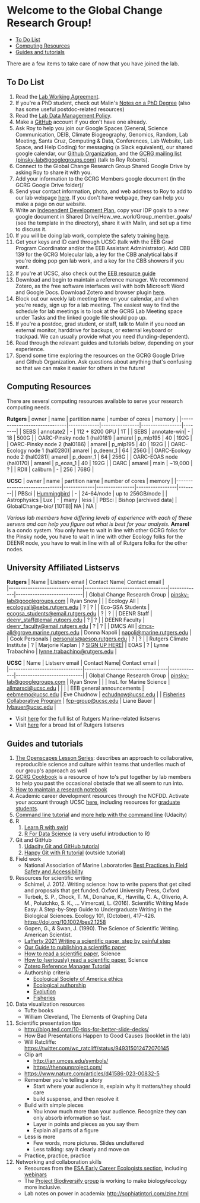 Welcome to the Global Change Research Group!
================

-   [To Do List](#to-do-list)
-   [Computing Resources](#computing-resources)
-   [Guides and tutorials](#guides-and-tutorials)

There are a few items to take care of now that you have joined the lab.

To Do List
----------

1.  Read the [Lab Working Agreement](https://github.com/pinskylab/how_we_work/blob/master/working_agreement.md).
2.  If you're a PhD student, check out Malin's [Notes on a PhD Degree](phd_guide.md) (also has some useful postdoc-related resources)
1.  Read the [Lab Data Management Policy](https://github.com/pinskylab/policies/blob/master/data-management.md).
1.  Make a [GitHub](https://github.com/) account if you don't have one already.
1.  Ask Roy to help you join our Google Spaces (General, Science Communication, DEIB, Climate Biogeography, Genomics, Random, Lab Meeting, Santa Cruz, Computing & Data, Conferences, Lab Website, Lab Space, and Help Coding) for messaging (a Slack equivalent), our shared google calendar, our [Github Organization](https://github.com/pinskylab), and the [GCRG mailing list (pinsky-lab@googlegroups.com)](https://groups.google.com/forum/#!forum/pinsky-lab) (talk to Roy Roberts).
1.  Connect to the Global Change Research Group Shared Google Drive by asking Roy to share it with you.
1.  Add your information to the GCRG Members google document (in the GCRG Google Drive folder)/
1.  Send your contact information, photo, and web address to Roy to add to our lab webpage [here](https://globalchange.sites.ucsc.edu/people/). If you don't have  webpage, they can help you make a page on our website.
1.  Write an [Independent Development Plan](https://myidp.sciencecareers.org), copy your IDP goals to a new google document in Shared Drive/How_we_work/Group_member_goals/ (see the template in the directory), share it with Malin, and set up a time to discuss it.
1.  If you will be doing lab work, complete the safety training [here](https://sites.google.com/ucsc.edu/eeb/About-Coastal-Campus/environmental-health-safety).
1.  Get your keys and ID card through UCSC (talk with the EEB Grad Program Coordinator and/or the EEB Assistant Administrator). Add CBB 139 for the GCRG Molecular lab, a ley for the CBB analytical labs if you're doing pop gen lab work, and a key for the CBB showers if you want.
1.  If you're at UCSC, also check out the [EEB resource guide](https://sites.google.com/ucsc.edu/eeb/home)
1.  Download and begin to maintain a reference manager. We recommend Zotero, as the free software interfaces well with both Microsoft Word and Google Docs. Download Zotero and browser plugin [here](https://www.zotero.org/download/).  
1.  Block out our weekly lab meeting time on your calendar, and when you're ready, sign up for a lab meeting.  The easiest way to find the schedule for lab meetings is to look at the GCRG Lab Meeting space under Tasks and the linked google file should pop up.
2.  If you're a postdoc, grad student, or staff, talk to Malin if you need an external monitor, harddrive for backups, or external keyboard or trackpad. We can usually provide what you need (funding-dependent).
1.  Read through the relevant guides and tutorials below, depending on your experience.
1.  Spend some time exploring the resources on the GCRG Google Drive and Github Organization. Ask questions about anything that's confusing so that we can make it easier for others in the future!

Computing Resources
-------------------
There are several computing resources available to serve your research computing needs.

**Rutgers**
| owner                        | name        | partition name | number of cores | memory |
|------------------------------|-------------|----------------|-----------------|--------|
| SEBS                         | annotate2   | -              | 112 + 8200 GPU  | 1T   |
| SEBS                         | annotate-win| -              | 18              | 500G   |
| OARC-Pinsky node 1 (hal0181) | amarel      | p_mlp195       | 40              | 192G   |
| OARC-Pinsky node 2 (hal0186) | amarel      | p_mlp195       | 40              | 192G   |
| OARC-Ecology node 1 (hal0280)| amarel      | p_deenr_1      | 64              | 256G   |
| OARC-Ecology node 2 (hal0281)| amarel      | p_deenr_1      | 64              | 256G   |
| OARC-EOAS node (hal0170)     | amarel      | p_eoas_1       | 40              | 192G   |
| OARC                         | amarel      | main           | ~19,000         | ?      |
| RDII                         | caliburn    | -              | 256             | 768G   |

**UCSC**
| owner                        | name        | partition name | number of cores | memory |
|------------------------------|-------------|----------------|-----------------|--------|
| PBSci                         | [Hummingbird](https://hummingbird.ucsc.edu/)    | -              | 24-64/node              | up to 256GB/node   |
| Astrophysics | Lux | - | many | less |
| PBSci | Bishop [archived data] | GlobalChange-bio/ [10TB]| NA | NA |

*Various lab members have differing levels of experience with each of these servers and can help you figure out what is best for your analysis.*
**Amarel** is a condo system. You only have to wait in line with other GCRG folks for the Pinsky node, you have to wait in line with other Ecology folks for the DEENR node, you have to wait in line with all of Rutgers folks for the other nodes.

University Affiliated Listservs 
-------------------------------
**Rutgers**
| Name                          | Listserv email                    | Contact Name| Contact email              |       
|-------------------------------|-----------------------------------|-------------|----------------------------|
| Global Change Research Group  | pinsky-lab@googlegroups.com       | Ryan Snow  |   |
| Ecology All                   | ecologyall@sebs.rutgers.edu       | ? | ? |
| Eco-GSA Students              | ecogsa_students@email.rutgers.edu | ? | ? |
| DEENR Staff                   | deenr_staff@email.rutgers.edu     | ? | ? |
| DEENR Faculty                 | deenr_faculty@email.rutgers.edu   | ? | ? |
| DMCS All                      | dmcs-all@grove.marine.rutgers.edu | Donna Napoli | napoli@marine.rutgers.edu |
| Cook Personals                | personals@aesop.rutgers.edu       | ? | ? |
| Rutgers Climate Institute     |    ?                              | Marjorie Kaplan | ? [SIGN UP HERE](https://climatechange.rutgers.edu/keep-in-touch/mailing-list-social-media)|
| EOAS          | ?     | Lynne Trabachino | lynne.trabachino@rutgers.edu |

**UCSC**
| Name                          | Listserv email                    | Contact Name| Contact email              |       
|-------------------------------|-----------------------------------|-------------|----------------------------|
| Global Change Research Group  | pinsky-lab@googlegroups.com       | Ryan Snow  |   |
| Inst. for Marine Science | allmarsci@ucsc.edu | | |
| EEB general announcements | eebmemo@ucsc.edu | Eve Chudnow | echudnow@ucsc.edu |
| [Fisheries Collaborative Program](https://fisheries.ucsc.edu/) | fcp-group@ucsc.edu | Liane Bauer | lybauer@ucsc.edu |

- Visit [here](https://mailman.marine.rutgers.edu/mailman/listinfo) for the full list of Rutgers Marine-related listservs 
- Visit [here](https://email.rutgers.edu/mailman/listinfo/) for a broad list of Rutgers listservs


Guides and tutorials
--------------------

1.  [The Openscapes Lesson Series](https://openscapes.github.io/series/): describes an approach to collaborative, reproducible science and culture within teams that underlies much of our group's approach as well
2.  [GCRG Cookbook](https://github.com/pinskylab/pinskylab_methods/blob/master/cookbook.md) is a resource of how to's put together by lab members to help you past the occasional obstacle that we all seem to run into.
1.  [How to maintain a research notebook](https://github.com/pinskylab/pinskylab_methods/blob/master/labmgt/how_to_lab_notebook.md)
2.  Academic career development resources through the NCFDD. Activate your account through UCSC [here](https://senate.ucsc.edu/committees/cca-committee-on-career-advising/faculty-career-resources/facultydevelopmentdiversity.html), including resources for [graduate students](https://www.ncfdd.org/dissertation-success-members).
1.  [Command line tutorial](https://www.udacity.com/wiki/ud775/command-line-instructions) and [more help with the command line](https://classroom.udacity.com/courses/ud595/lessons/4597278561/concepts/46968695970923) (Udacity)
1. R
    1. [Learn R with swirl](https://www.google.com/url?sa=t&rct=j&q=&esrc=s&source=web&cd=1&cad=rja&uact=8&ved=2ahUKEwiy_cfso8HhAhXETN8KHWo_CncQFjAAegQIAhAB&url=http%3A%2F%2Fswirlstats.com%2F&usg=AOvVaw3d7sWweo5vI4J_7LZ2Dl0I)
    1. [R For Data Science](https://r4ds.hadley.nz/) (a very useful introduction to R)
1.  Git and GitHub
    1.  [Udacity Git and GitHub tutorial](https://classroom.udacity.com/courses/ud775)
    2.  [Happy Git with R tutorial](https://happygitwithr.com) (outside tutorial)
1. Field work
    - National Association of Marine Laboratories [Best Practices in Field Safety and Accessibility](https://www.naml.org/resources/reports/Best%20Practices%20in%20Field%20Trip%20Safety%20and%20Accessibility.pdf)
3. Resources for scientific writing
    - Schimel, J. 2012. Writing science: how to write papers that get cited and proposals that get funded. Oxford University Press, Oxford
    - Turbek, S. P., Chock, T. M., Donahue, K., Havrilla, C. A., Oliverio, A. M., Polutchko, S. K., … Vimercati, L. (2016). Scientific Writing Made Easy: A Step-by-Step Guide to Undergraduate Writing in the Biological Sciences. Ecology 101, (October), 417–426. https://doi.org/10.1002/bes2.1258
    - Gopen, G., & Swan, J. (1990). The Science of Scientific Writing. American Scientist.
    - [Lafferty 2021 Writing a scientific paper, step by painful step](https://trophiccascades.forestry.oregonstate.edu/sites/trophic/files/Lafferty_WritingScientificPaper.pdf)
    - [Our Guide to publishing a scientific paper](https://docs.google.com/document/d/13vteuDK5kebjaW6GBUpV5ja0cuZhxStb83vnjjMq-Rg/edit?usp=sharing)
    - [How to read a scientific paper](https://www.science.org/content/article/how-read-scientific-paper-rev2), Science
    - [How to (seriously) read a scientific paper](https://www.science.org/content/article/how-seriously-read-scientific-paper), Science
    - [Zotero Reference Manager Tutorial](https://www.youtube.com/watch?v=q6-YOPS1xY4)
    - Authorship criteria
    	- [Ecological Society of America ethics](https://www.esa.org/about/code-of-ethics/)
     	- [Ecological authorship](https://esajournals.onlinelibrary.wiley.com/doi/abs/10.1890/1540-9295%282006%294%5B435%3AAIEAAA%5D2.0.CO%3B2)
     	- [Evolution](https://onlinelibrary-wiley-com.proxy.libraries.rutgers.edu/page/journal/15585646/homepage/forauthors.html#authorship)
      	- [Fisheries](https://fisheries.org/books-journals/writing-tools/authorship-guidelines/)	
1. Data visualization resources
    - Tufte books
    - William Cleveland, The Elements of Graphing Data
1. Scientific presentation tips
   - http://blog.ted.com/10-tips-for-better-slide-decks/
   - How Bad Presentations Happen to Good Causes (booklet in the lab)
   - Will Ratcliffe: https://twitter.com/wc_ratcliff/status/949315012472070145
   - Clip art
   		- http://ian.umces.edu/symbols/
   		- https://thenounproject.com/
   - https://www.nature.com/articles/d41586-023-00832-5
   - Remember you're telling a story
   		- Start where your audience is, explain why it matters/they should care
   		- build suspense, and then resolve it
   - Build with simple pieces
   		- You know much more than your audience. Recognize they can only absorb information so fast.
   		- Layer in points and pieces as you say them
   		- Explain all parts of a figure
   - Less is more
   		- Few words, more pictures. Slides uncluttered
   		- Less talking: say it clearly and move on
   - Practice, practice, practice 
3. Networking and collaboration skills
   - Resources from the [ESA Early Career Ecologists section](http://esa.org/earlycareer/resources/), including [webinars](https://vimeo.com/esaearlycareerecologist)
   - The [Project Biodiversify group](https://projectbiodiversify.org/) is working to make biology/ecology more inclusive.
   - Lab notes on power in academia: http://sophiatintori.com/zine.html


<!--1.  [Collaborative Writing Guide]()-->
<!--1.  [Time Management Guide]()-->
